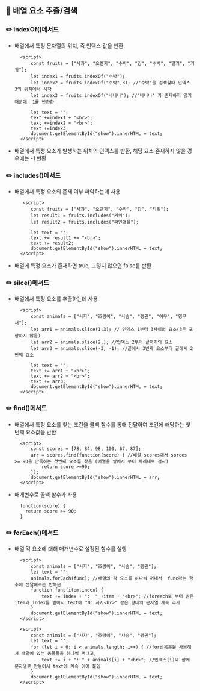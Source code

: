 ## 📖 배열 요소 추출/검색

### ✏️ indexOf()메서드

- 배열에서 특정 문자열의 위치, 즉 인덱스 값을 반환

        <script>
            const fruits = ["사과", "오렌지", "수박", "감", "수박", "딸기", "키위"];
            let index1 = fruits.indexOf("수박");
            let index2 = fruits.indexOf("수박",3); //'수박'을 검색할때 인덱스 3의 위치에서 시작
            let index3 = fruits.indexOf("바나나"); //'바나나' 가 존재하지 않기 때문에 -1를 반환환

            let text = "";
            text +=index1 + "<br>";
            text +=index2 + "<br>";
            text +=index3;
            document.getElementById("show").innerHTML = text;
        </script>

- 배열에서 특정 요소가 발생하는 위치의 인덱스를 반환, 해당 요소 존재하지 않을 경우에는 -1 반환

### ✏️ includes()메서드

- 배열에서 특정 요소의 존재 여부 파악하는데 사용

         <script>
            const fruits = ["사과", "오렌지", "수박", "감", "키위"];
            let result1 = fruits.includes("키위");
            let result2 = fruits.includes("파인애플");

            let text = "";
            text += result1 += "<br>";
            text += result2;
            document.getElementById("show").innerHTML = text;
        </script>

- 배열에 특정 요소가 존재하면 true, 그렇지 않으면 false를 반환

### ✏️ silce()메서드

- 배열에서 특정 요소를 추출하는데 사용

        <script>
            const animals = ["사자", "호랑이", "사슴", "펭귄", "여우", "앵무새"];
            let arr1 = animals.slice(1,3); // 인덱스 1부터 3사이의 요소(3은 포함하지 않음)
            let arr2 = animals.slice(2,); //인덱스 2부터 끝까지의 요소
            let arr3 = animals.slice(-3, -1); //끝에서 3번째 요소부터 끝에서 2번째 요소

            let text = "";
            text += arr1 + "<br>";
            text += arr2 + "<br>";
            text += arr3;
            document.getElementById("show").innerHTML = text;
        </script>

### ✏️ find()메서드

- 배열에서 특정 요소를 찾는 조건을 콜백 함수를 통해 전달하여 조건에 해당하는 첫번째 요소값을 반환

        <script>
            const scores = [78, 84, 98, 100, 67, 87];
            arr = scores.find(function(score) { //배열 scores에서 sorces >= 90을 만족하는 첫번째 요소를 찾음 (배열을 앞에서 부터 차례대로 검사)
                return score >=90;
            });
            document.getElementById("show").innerHTML = arr;
        </script>

- 매개변수로 콜백 함수가 사용

        function(score) {
          return score >= 90;
        }

### ✏️ forEach()메서드

- 배열 각 요소에 대해 매개변수로 설정된 함수를 실행

        <script>
            const animals = ["사자", "호랑이", "사슴", "펭귄"];
            let text = "";
            animals.forEach(func); //배열의 각 요소를 하나씩 꺼내서  func라는 함수에 전달해주는 반복문
            function func(item,index) {
                text += index + ":  " +item + "<br>"; //foreach로 부터 받은 item과 index를 받아서 text에 "0: 사자<br>" 같은 형태의 문자열 계속 추가
            }
            document.getElementById("show").innerHTML = text;
        </script>

        <script>
            const animals = ["사자", "호랑이", "사슴", "펭귄"];
            let text = "";
            for (let i = 0; i < animals.length; i++) { //for반복문을 사용해서 배열에 있는 동물들을 하나씩 꺼내고,
                text += i + ": " + animals[i] + "<br>"; //인덱스(i)와 함께 문자열로 만들어서 text에 계속 이어 붙임
            }
            document.getElementById("show").innerHTML = text;
        </script>
